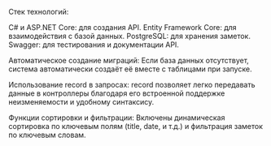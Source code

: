 Стек технологий:

C# и ASP.NET Core: для создания API.
Entity Framework Core: для взаимодействия с базой данных.
PostgreSQL: для хранения заметок.
Swagger: для тестирования и документации API.

Автоматическое создание миграций:
Если база данных отсутствует, система автоматически создаёт её вместе с таблицами при запуске.

Использование record в запросах:
record позволяет легко передавать данные в контроллеры благодаря его встроенной поддержке неизменяемости и удобному синтаксису. 

Функции сортировки и фильтрации:
Включены динамическая сортировка по ключевым полям (title, date, и т.д.) и фильтрация заметок по ключевым словам.
